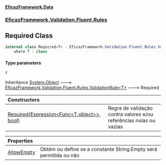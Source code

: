#### [EficazFramework.Data](EficazFrameworkData.md 'EficazFramework Data')
### [EficazFramework.Validation.Fluent.Rules](EficazFrameworkData.md#EficazFramework.Validation.Fluent.Rules 'EficazFramework.Validation.Fluent.Rules')

## Required<T> Class

```csharp
internal class Required<T> : EficazFramework.Validation.Fluent.Rules.ValidationRule<T>
    where T : class
```
#### Type parameters

<a name='EficazFramework.Validation.Fluent.Rules.Required_T_.T'></a>

`T`

Inheritance [System.Object](https://docs.microsoft.com/en-us/dotnet/api/System.Object 'System.Object') &#129106; [EficazFramework.Validation.Fluent.Rules.ValidationRule&lt;](EficazFramework.Validation.Fluent.Rules/ValidationRule_T_.md 'EficazFramework.Validation.Fluent.Rules.ValidationRule<T>')[T](EficazFramework.Validation.Fluent.Rules/Required_T_.md#EficazFramework.Validation.Fluent.Rules.Required_T_.T 'EficazFramework.Validation.Fluent.Rules.Required<T>.T')[&gt;](EficazFramework.Validation.Fluent.Rules/ValidationRule_T_.md 'EficazFramework.Validation.Fluent.Rules.ValidationRule<T>') &#129106; Required<T>

| Constructors | |
| :--- | :--- |
| [Required(Expression&lt;Func&lt;T,object&gt;&gt;, bool)](EficazFramework.Validation.Fluent.Rules/Required_T_/Required(Expression_Func_T,object__,bool).md 'EficazFramework.Validation.Fluent.Rules.Required<T>.Required(System.Linq.Expressions.Expression<System.Func<T,object>>, bool)') | Regra de validação contra valores e/ou referências nulas ou vazias |

| Properties | |
| :--- | :--- |
| [AllowEmpty](EficazFramework.Validation.Fluent.Rules/Required_T_/AllowEmpty.md 'EficazFramework.Validation.Fluent.Rules.Required<T>.AllowEmpty') | Obtém ou define se a constante String.Empty será permitida ou não |
